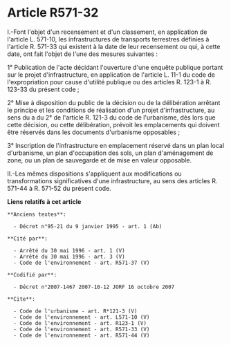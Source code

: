 # Article R571-32

I.-Font l'objet d'un recensement et d'un classement, en application de l'article L. 571-10, les infrastructures de transports
terrestres définies à l'article R. 571-33 qui existent à la date de leur recensement ou qui, à cette date, ont fait l'objet
de l'une des mesures suivantes : 

1° Publication de l'acte décidant l'ouverture d'une enquête publique portant sur le projet d'infrastructure, en application
de l'article L. 11-1 du code de l'expropriation pour cause d'utilité publique ou des articles R. 123-1 à R. 123-33 du présent
code ; 

2° Mise à disposition du public de la décision ou de la délibération arrêtant le principe et les conditions de réalisation
d'un projet d'infrastructure, au sens du a du 2° de l'article R. 121-3 du code de l'urbanisme, dès lors que cette décision,
ou cette délibération, prévoit les emplacements qui doivent être réservés dans les documents d'urbanisme opposables ; 

3° Inscription de l'infrastructure en emplacement réservé dans un plan local d'urbanisme, un plan d'occupation des sols, un
plan d'aménagement de zone, ou un plan de sauvegarde et de mise en valeur opposable. 

II.-Les mêmes dispositions s'appliquent aux modifications ou transformations significatives d'une infrastructure, au sens des
articles R. 571-44 à R. 571-52 du présent code.

**Liens relatifs à cet article**

	**Anciens textes**:

	  - Décret n°95-21 du 9 janvier 1995 - art. 1 (Ab)

	**Cité par**:

	  - Arrêté du 30 mai 1996 - art. 1 (V)
	  - Arrêté du 30 mai 1996 - art. 3 (V)
	  - Code de l'environnement - art. R571-37 (V)

	**Codifié par**:

	  - Décret n°2007-1467 2007-10-12 JORF 16 octobre 2007

	**Cite**:

	  - Code de l'urbanisme - art. R*121-3 (V)
	  - Code de l'environnement - art. L571-10 (V)
	  - Code de l'environnement - art. R123-1 (V)
	  - Code de l'environnement - art. R571-33 (V)
	  - Code de l'environnement - art. R571-44 (V)
